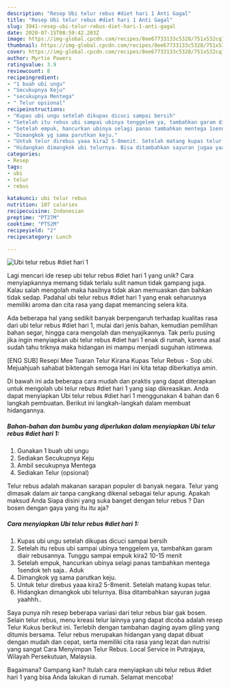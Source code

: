 ```yaml
---
description: "Resep Ubi telur rebus #diet hari 1 Anti Gagal"
title: "Resep Ubi telur rebus #diet hari 1 Anti Gagal"
slug: 3941-resep-ubi-telur-rebus-diet-hari-1-anti-gagal
date: 2020-07-15T08:59:42.203Z
image: https://img-global.cpcdn.com/recipes/8ee67733133c5328/751x532cq70/ubi-telur-rebus-diet-hari-1-foto-resep-utama.jpg
thumbnail: https://img-global.cpcdn.com/recipes/8ee67733133c5328/751x532cq70/ubi-telur-rebus-diet-hari-1-foto-resep-utama.jpg
cover: https://img-global.cpcdn.com/recipes/8ee67733133c5328/751x532cq70/ubi-telur-rebus-diet-hari-1-foto-resep-utama.jpg
author: Myrtie Powers
ratingvalue: 3.9
reviewcount: 8
recipeingredient:
- "1 buah ubi ungu"
- "Secukupnya Keju"
- "secukupnya Mentega"
- " Telur opsional"
recipeinstructions:
- "Kupas ubi ungu setelah dikupas dicuci sampai bersih"
- "Setelah itu rebus ubi sampai ubinya tenggelem ya, tambahkan garam diair rebusannya. Tunggu sampai empuk kira2 10-15 menit"
- "Setelah empuk, hancurkan ubinya selagi panas tambahkan mentega 1sendok teh saja.. Aduk"
- "Dimangkok yg sama parutkan keju."
- "Untuk telur direbus yaaa kira2 5-8menit. Setelah matang kupas telur."
- "Hidangkan dimangkok ubi telurnya. Bisa ditambahkan sayuran jugaa yaahhh.."
categories:
- Resep
tags:
- ubi
- telur
- rebus

katakunci: ubi telur rebus 
nutrition: 107 calories
recipecuisine: Indonesian
preptime: "PT27M"
cooktime: "PT52M"
recipeyield: "2"
recipecategory: Lunch

---
```



![Ubi telur rebus #diet hari 1](https://img-global.cpcdn.com/recipes/8ee67733133c5328/751x532cq70/ubi-telur-rebus-diet-hari-1-foto-resep-utama.jpg)

Lagi mencari ide resep ubi telur rebus #diet hari 1 yang unik? Cara menyiapkannya memang tidak terlalu sulit namun tidak gampang juga. Kalau salah mengolah maka hasilnya tidak akan memuaskan dan bahkan tidak sedap. Padahal ubi telur rebus #diet hari 1 yang enak seharusnya memiliki aroma dan cita rasa yang dapat memancing selera kita.

Ada beberapa hal yang sedikit banyak berpengaruh terhadap kualitas rasa dari ubi telur rebus #diet hari 1, mulai dari jenis bahan, kemudian pemilihan bahan segar, hingga cara mengolah dan menyajikannya. Tak perlu pusing jika ingin menyiapkan ubi telur rebus #diet hari 1 enak di rumah, karena asal sudah tahu triknya maka hidangan ini mampu menjadi suguhan istimewa.

[ENG SUB] Resepi Mee Tuaran Telur Kirana Kupas Telur Rebus - Sop ubi. Mejuahjuah sahabat biktengah semoga Hari ini kita tetap diberkatiya amin.


Di bawah ini ada beberapa cara mudah dan praktis yang dapat diterapkan untuk mengolah ubi telur rebus #diet hari 1 yang siap dikreasikan. Anda dapat menyiapkan Ubi telur rebus #diet hari 1 menggunakan 4 bahan dan 6 langkah pembuatan. Berikut ini langkah-langkah dalam membuat hidangannya.

<!--inarticleads1-->

##### Bahan-bahan dan bumbu yang diperlukan dalam menyiapkan Ubi telur rebus #diet hari 1:

1. Gunakan 1 buah ubi ungu
1. Sediakan Secukupnya Keju
1. Ambil secukupnya Mentega
1. Sediakan  Telur (opsional)


Telur rebus adalah makanan sarapan populer di banyak negara. Telur yang dimasak dalam air tanpa cangkang dikenal sebagai telur apung. Apakah maksud Anda Siapa disini yang suka banget dengan telur rebus ? Dan bosen dengan gaya yang itu itu aja? 

<!--inarticleads2-->

##### Cara menyiapkan Ubi telur rebus #diet hari 1:

1. Kupas ubi ungu setelah dikupas dicuci sampai bersih
1. Setelah itu rebus ubi sampai ubinya tenggelem ya, tambahkan garam diair rebusannya. Tunggu sampai empuk kira2 10-15 menit
1. Setelah empuk, hancurkan ubinya selagi panas tambahkan mentega 1sendok teh saja.. Aduk
1. Dimangkok yg sama parutkan keju.
1. Untuk telur direbus yaaa kira2 5-8menit. Setelah matang kupas telur.
1. Hidangkan dimangkok ubi telurnya. Bisa ditambahkan sayuran jugaa yaahhh..


Saya punya nih resep beberapa variasi dari telur rebus biar gak bosen. Selain telur rebus, menu kreasi telur lainnya yang dapat dicoba adalah resep Telur Kukus berikut ini. Terlebih dengan tambahan daging ayam giling yang ditumis bersama. Telur rebus merupakan hidangan yang dapat dibuat dengan mudah dan cepat, serta memiliki cita rasa yang lezat dan nutrisi yang sangat Cara Menyimpan Telur Rebus. Local Service in Putrajaya, Wilayah Persekutuan, Malaysia. 

Bagaimana? Gampang kan? Itulah cara menyiapkan ubi telur rebus #diet hari 1 yang bisa Anda lakukan di rumah. Selamat mencoba!
